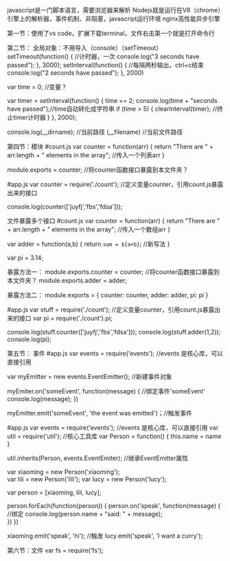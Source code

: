 javascript是一门脚本语言，需要浏览器来解析
Nodejs就是运行在V8（chrome）引擎上的解析器，事件机制、非阻塞，javascript运行环境
nginx高性能异步引擎

第一节：使用了vs code，扩展下载terminal，文件右击第一个就是打开命令行

第二节：
全局对象：不用导入（console）（setTimeout）
setTimeout(function() {                     //计时器，一次
  console.log("3 seconds have passed");
}, 3000);
setInterval(function() {                    //每隔两秒输出，ctrl+c结束
  console.log("2 seconds have passed");
}, 2000)

var time = 0;                               //变量？

var timer = setInterval(function() {
  time += 2;
  console.log(time + "seconds have passed");//time自动转化成字符串
  if (time > 5) {
    clearInterval(timer);                   //终止timer计时器
  }
}, 2000);

console.log(__dirname);               //当前路径
(__filename) //当前文件路径


第四节：模块
#count.js
var counter = function(arr) {
	return "There are " + arr.length + " elements in the array"; //传入一个列表arr
}

module.exports = counter; //将counter函数接口暴露到本文件夹？

#app.js
var counter = require('./count'); //定义变量counter，引用count.js暴露出来的接口

console.log(counter(['juyfj','fbs','fdsa']));


文件暴露多个接口
#count.js
var counter = function(arr) {
	return "There are " + arr.length + " elements in the array"; //传入一个数组arr
}

var adder = function(a,b) {
	return `sum = ${a+b}`;  //新写法
}

var pi = 3.14;

暴露方法一：	module.exports.counter = counter; //将counter函数接口暴露到本文件夹？
		module.exports.adder = adder;

暴露方法二：	module.exports = {
			counter: counter,
			adder: adder,
			pi: pi
		}

#app.js
var stuff = require('./count'); //定义变量counter，引用count.js暴露出来的接口
var pi = require('./count').pi;

console.log(stuff.counter(['juyfj','fbs','fdsa']));
console.log(stuff.adder(1,2));
console.log(pi);



第五节：
事件
#app.js
var events = require('events');  //events 是核心库，可以直接引用

var myEmitter = new events.EventEmitter(); //新建事件对象

myEmiter.on('someEvent', function(message) { //绑定事件'someEvent'
	console.log(message);
})

myEmitter.emit('someEvent', 'the event was emitted')；//触发事件


#app.js
var events = require('events');  //events 是核心库，可以直接引用
var util = require('util');	//核心工具库
var Person = function() {
	this.name = name
}

util.inherits(Person, events.EventEmiter);		//继承EventEmitter属性

var xiaoming = new Person('xiaoming');		
var lili = new Person('lili');
var lucy = new Person('lucy');

var person = [xiaoming, lili, lucy];

person.forEach(function(person)) {
	person.on('speak', function(message) {		//绑定
		console.log(person.name + "said: " + message);	
	})
})

xiaoming.emit('speak', 'hi');				//触发
lucy.emit('speak', 'I want a curry');


第六节：文件
var fs = require('fs');

